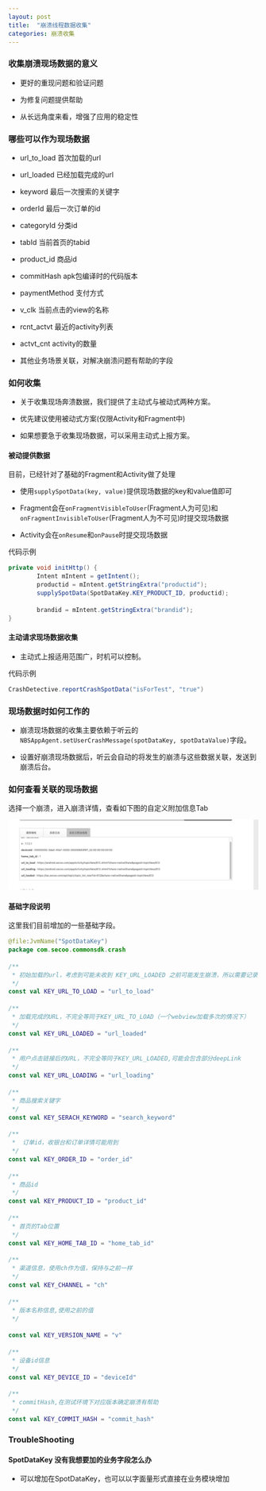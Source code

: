 ```yaml
---
layout: post
title:  "崩溃线程数据收集"
categories: 崩溃收集
---
```



### 收集崩溃现场数据的意义

  * 更好的重现问题和验证问题

  * 为修复问题提供帮助

  * 从长远角度来看，增强了应用的稳定性

### 哪些可以作为现场数据

  * url_to_load  首次加载的url    

  * url_loaded   已经加载完成的url  

  * keyword  最后一次搜索的关键字  

  * orderId 最后一次订单的id

  * categoryId  分类id

  * tabId 当前首页的tabid 

  * product_id 商品id

  * commitHash apk包编译时的代码版本

  * paymentMethod  支付方式

  * v_clk  当前点击的view的名称

  * rcnt_actvt  最近的activity列表

  * actvt_cnt  activity的数量
  
  * 其他业务场景关联，对解决崩溃问题有帮助的字段


### 如何收集

  * 关于收集现场奔溃数据，我们提供了主动式与被动式两种方案。

  * 优先建议使用被动式方案(仅限Activity和Fragment中)

  * 如果想要急于收集现场数据，可以采用主动式上报方案。

#### 被动提供数据

目前，已经针对了基础的Fragment和Activity做了处理

  * 使用`supplySpotData(key, value)`提供现场数据的key和value值即可
  
  * Fragment会在`onFragmentVisibleToUser`(Fragment人为可见)和`onFragmentInvisibleToUser`(Fragment人为不可见)时提交现场数据

  * Activity会在`onResume`和`onPause`时提交现场数据

代码示例

```java
private void initHttp() {
        Intent mIntent = getIntent();
        productid = mIntent.getStringExtra("productid");
        supplySpotData(SpotDataKey.KEY_PRODUCT_ID, productid);

        brandid = mIntent.getStringExtra("brandid");
}
```

#### 主动请求现场数据收集

  * 主动式上报适用范围广，时机可以控制。

代码示例

```java
CrashDetective.reportCrashSpotData("isForTest", "true")
```

### 现场数据时如何工作的

  * 崩溃现场数据的收集主要依赖于听云的`NBSAppAgent.setUserCrashMessage(spotDataKey, spotDataValue)`字段。

  * 设置好崩溃现场数据后，听云会自动的将发生的崩溃与这些数据关联，发送到崩溃后台。


### 如何查看关联的现场数据

选择一个崩溃，进入崩溃详情，查看如下图的自定义附加信息Tab

![tingyun_crash_spot_data](../assets/img/tingyun_crash_spot_data.png)

#### 基础字段说明

这里我们目前增加的一些基础字段。

```kotlin
@file:JvmName("SpotDataKey")
package com.secoo.commonsdk.crash

/**
 * 初始加载的url，考虑到可能未收到 KEY_URL_LOADED 之前可能发生崩溃，所以需要记录
 */
const val KEY_URL_TO_LOAD = "url_to_load"

/**
 * 加载完成的URL，不完全等同于KEY_URL_TO_LOAD（一个webview加载多次的情况下）
 */
const val KEY_URL_LOADED = "url_loaded"

/**
 * 用户点击链接后的URL，不完全等同于KEY_URL_LOADED,可能会包含部分deepLink
 */
const val KEY_URL_LOADING = "url_loading"

/**
 * 商品搜索关键字
 */
const val KEY_SERACH_KEYWORD = "search_keyword"

/**
 *  订单id，收银台和订单详情可能用到
 */
const val KEY_ORDER_ID = "order_id"

/**
 * 商品id
 */
const val KEY_PRODUCT_ID = "product_id"

/**
 * 首页的Tab位置
 */
const val KEY_HOME_TAB_ID = "home_tab_id"

/**
 * 渠道信息，使用ch作为值，保持与之前一样
 */
const val KEY_CHANNEL = "ch"

/**
 * 版本名称信息,使用之前的值
 */

const val KEY_VERSION_NAME = "v"

/**
 * 设备id信息
 */
const val KEY_DEVICE_ID = "deviceId"

/**
 * commitHash,在测试环境下对应版本确定崩溃有帮助
 */
const val KEY_COMMIT_HASH = "commit_hash"

```

### TroubleShooting

#### SpotDataKey 没有我想要加的业务字段怎么办

  * 可以增加在SpotDataKey，也可以以字面量形式直接在业务模块增加
